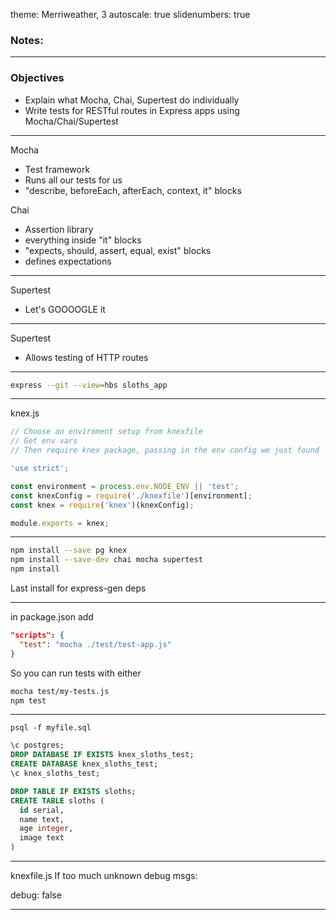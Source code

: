 theme: Merriweather, 3
autoscale: true
slidenumbers: true
<!-- @author: Pete Silva -->

### Notes:

---

### Objectives
- Explain what Mocha, Chai, Supertest do individually
- Write tests for RESTful routes in Express apps using Mocha/Chai/Supertest

---

Mocha
  - Test framework
  - Runs all our tests for us
  - "describe, beforeEach, afterEach, context, it" blocks

Chai
  - Assertion library
  - everything inside "it" blocks
  - "expects, should, assert, equal, exist" blocks
  - defines expectations

---

Supertest
  - Let's GOOOOGLE it

---

Supertest
  - Allows testing of HTTP routes

---

```bash
express --git --view=hbs sloths_app
```

---

knex.js

```javascript
// Choose an enviroment setup from knexfile
// Get env vars
// Then require knex package, passing in the env config we just found

'use strict';

const environment = process.env.NODE_ENV || 'test';
const knexConfig = require('./knexfile')[environment];
const knex = require('knex')(knexConfig);

module.exports = knex;
```

---

```bash
npm install --save pg knex
npm install --save-dev chai mocha supertest
npm install
```
Last install for express-gen deps

---

in package.json add

```json
"scripts": {
  "test": "mocha ./test/test-app.js"
}
```

So you can run tests with either

```bash
mocha test/my-tests.js
npm test
```

---
`psql -f myfile.sql`

```sql
\c postgres;
DROP DATABASE IF EXISTS knex_sloths_test;
CREATE DATABASE knex_sloths_test;
\c knex_sloths_test;

DROP TABLE IF EXISTS sloths;
CREATE TABLE sloths (
  id serial,
  name text,
  age integer,
  image text
)
```

---

knexfile.js
If too much unknown debug msgs:

debug: false

---
